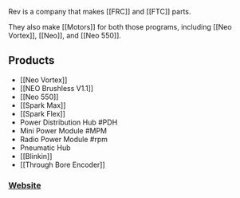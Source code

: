 Rev is a company that makes [[FRC]] and [[FTC]] parts.

They also make [[Motors]] for both those programs, including [[Neo Vortex]], [[Neo]], and [[Neo 550]].

## Products
- [[Neo Vortex]]
- [[NEO Brushless V1.1]]
- [[Neo 550]]
- [[Spark Max]]
- [[Spark Flex]]
- Power Distribution Hub #PDH
- Mini Power Module #MPM
- Radio Power Module #rpm
- Pneumatic Hub
- [[Blinkin]]
- [[Through Bore Encoder]]

### [Website](https://www.revrobotics.com/)
